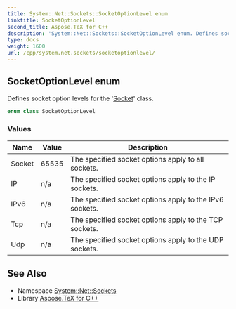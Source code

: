 ```yaml
---
title: System::Net::Sockets::SocketOptionLevel enum
linktitle: SocketOptionLevel
second_title: Aspose.TeX for C++
description: 'System::Net::Sockets::SocketOptionLevel enum. Defines socket option levels for the ''Socket'' class in C++.'
type: docs
weight: 1600
url: /cpp/system.net.sockets/socketoptionlevel/
---
```

## SocketOptionLevel enum


Defines socket option levels for the '[Socket](../socket/)' class.

```cpp
enum class SocketOptionLevel
```

### Values

| Name | Value | Description |
| --- | --- | --- |
| Socket | 65535 | The specified socket options apply to all sockets. |
| IP | n/a | The specified socket options apply to the IP sockets. |
| IPv6 | n/a | The specified socket options apply to the IPv6 sockets. |
| Tcp | n/a | The specified socket options apply to the TCP sockets. |
| Udp | n/a | The specified socket options apply to the UDP sockets. |

## See Also

* Namespace [System::Net::Sockets](../)
* Library [Aspose.TeX for C++](../../)
